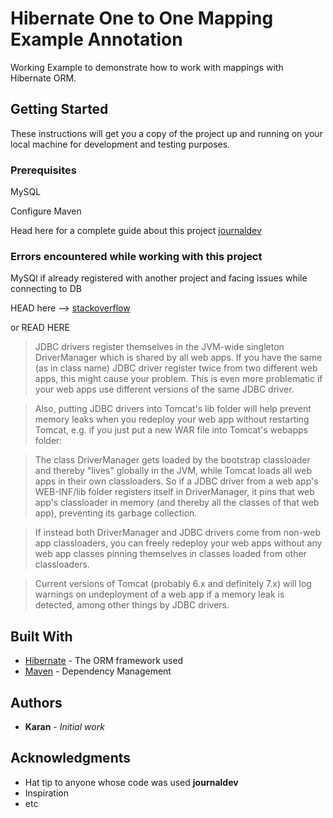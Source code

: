 # Hibernate One to One Mapping Example Annotation

Working Example to demonstrate how to work with mappings with Hibernate ORM.

## Getting Started

These instructions will get you a copy of the project up and running on your local machine for development and testing purposes. 
### Prerequisites

MySQL

Configure Maven

Head here for a complete guide about this project [journaldev](https://www.journaldev.com/2916/hibernate-one-to-one-mapping-example-annotation) 


### Errors encountered while working with this project

MySQl if already registered with another project and facing issues while connecting to DB

HEAD here --> [stackoverflow](https://www.journaldev.com/2916/hibernate-one-to-one-mapping-example-annotation)

or READ HERE


>JDBC drivers register themselves in the JVM-wide singleton DriverManager which is shared by all web apps. If you have the same (as in class name) JDBC driver register twice from two different web apps, this might cause your problem. This is even more problematic if your web apps use different versions of the same JDBC driver.

>Also, putting JDBC drivers into Tomcat's lib folder will help prevent memory leaks when you redeploy your web app without restarting Tomcat, e.g. if you just put a new WAR file into Tomcat's webapps folder:

>The class DriverManager gets loaded by the bootstrap classloader and thereby "lives" globally in the JVM, while Tomcat loads all web apps in their own classloaders. So if a JDBC driver from a web app's WEB-INF/lib folder registers itself in DriverManager, it pins that web app's classloader in memory (and thereby all the classes of that web app), preventing its garbage collection.

>If instead both DriverManager and JDBC drivers come from non-web app classloaders, you can freely redeploy your web apps without any web app classes pinning themselves in classes loaded from other classloaders.

>Current versions of Tomcat (probably 6.x and definitely 7.x) will log warnings on undeployment of a web app if a memory leak is detected, among other things by JDBC drivers.



## Built With

* [Hibernate](https://mvnrepository.com/artifact/org.hibernate) - The ORM framework used
* [Maven](https://maven.apache.org/) - Dependency Management


## Authors

* **Karan** - *Initial work* 


## Acknowledgments

* Hat tip to anyone whose code was used **journaldev**
* Inspiration
* etc
